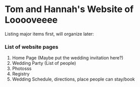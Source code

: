 # Tom and Hannah's Website of Looooveeee

Listing major items first, will organize later:

### List of website pages
1. Home Page (Maybe put the wedding invitation here?)
2. Wedding Party (List of people)
3. Photosss
4. Registry
5. Wedding Schedule, directions, place people can stay/book